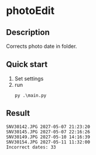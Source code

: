 # photoEdit

## Description
Corrects photo date in folder.

## Quick start
1. Set settings
2. run 
   ```
   py .\main.py
   ```
   
## Result
```
SNV30142.JPG 2027-05-07 21:23:20
SNV30145.JPG 2027-05-07 22:16:26
SNV30149.JPG 2027-05-10 14:16:39
SNV30154.JPG 2027-05-11 11:32:00
Incorrect dates: 33
```